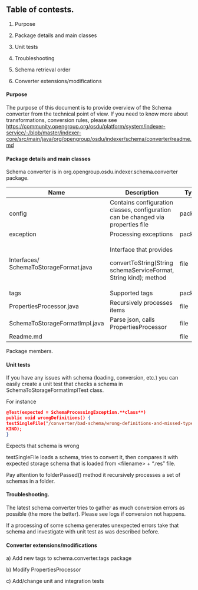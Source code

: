## Table of contests.

1.  Purpose

2.  Package details and main classes

3.  Unit tests

4.  Troubleshooting

5.  Schema retrieval order
    
6.  Converter extensions/modifications

#### Purpose
The purpose of this document is to provide overview of the Schema
converter from the technical point of view. If you need to know more
about transformations, conversion rules, please see
<https://community.opengroup.org/osdu/platform/system/indexer-service/-/blob/master/indexer-core/src/main/java/org/opengroup/osdu/indexer/schema/converter/readme.md>

#### Package details and main classes
Schema converter is in org.opengroup.osdu.indexer.schema.converter
package.

<table>
<thead>
<tr class="header">
<th>Name</th>
<th>Description</th>
<th>Type</th>
</tr>
</thead>
<tbody>
<tr class="odd">
<td>config</td>
<td>Contains configuration classes, configuration can be changed via properties file</td>
<td>package</td>
</tr>
<tr class="even">
<td>exception</td>
<td>Processing exceptions</td>
<td>package</td>
</tr>
<tr class="odd">
<td>Interfaces/ SchemaToStorageFormat.java</td>
<td><p>Interface that provides</p>
<p>convertToString(String schemaServiceFormat, String kind); method</p></td>
<td>file</td>
</tr>
<tr class="even">
<td>tags</td>
<td>Supported tags</td>
<td>package</td>
</tr>
<tr class="odd">
<td>PropertiesProcessor.java</td>
<td>Recursively processes items</td>
<td>file</td>
</tr>
<tr class="even">
<td>SchemaToStorageFormatImpl.java</td>
<td>Parse json, calls PropertiesProcessor</td>
<td>file</td>
</tr>
<tr class="odd">
<td>Readme.md</td>
<td></td>
<td>file</td>
</tr>
</tbody>
</table>

Package members.

#### Unit tests

If you have any issues with schema (loading, conversion, etc.) you can
easily create a unit test that checks a schema in
SchemaToStorageFormatImplTest class.

For instance
```json
@Test(expected = SchemaProcessingException.**class**)  
public void wrongDefinitions() {  
testSingleFile("/converter/bad-schema/wrong-definitions-and-missed-type.json"**,
KIND);  
}
```
Expects that schema is wrong

testSingleFile loads a schema, tries to convert it, then compares it
with expected storage schema that is loaded from &lt;filename&gt; +
“.res” file.

Pay attention to folderPassed() method it recursively processes a set of
schemas in a folder.

#### Troubleshooting.

The latest schema converter tries to gather as much conversion errors as
possible (the more the better). Please see logs if conversion not
happens.

If a processing of some schema generates unexpected errors take that
schema and investigate with unit test as was described before.

#### Converter extensions/modifications

a) Add new tags to schema.converter.tags package

b) Modify PropertiesProcessor

c) Add/change unit and integration tests